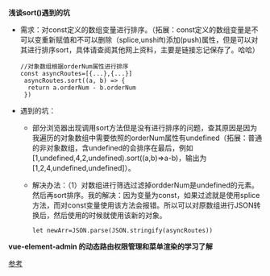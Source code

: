 **浅谈sort()遇到的坑**

+ 需求：对const定义的数组变量进行排序。（拓展：const定义的数组变量是不可以变重新赋值和不可以删除（splice,unshift)添加(push)属性，但是可以对其进行排序sort，具体请查阅其他网上资料，主要是链接忘记保存了。哈哈）

  ```
  //对象数组根据orderNum属性进行排序
  const asyncRoutes=[{...},{...}]
   asyncRoutes.sort((a, b) => {
   	return a.orderNum - b.orderNum
   })
  ```

  

+ 遇到的坑：
  
  + 部分浏览器出现调用sort方法但是没有进行排序的问题，查其原因是因为我遍历的对象数组中需要依照的orderNum属性有undefined（拓展：普通的非对象数组，含undefined的会排序在最后，例如[1,undefined,4,2,undefined).sort((a,b)=>a-b)，输出为[1,2,4,undefined,undefined]）。
  
  + 解决办法：（1）对数组进行筛选过滤掉ordderNum是undefined的元素。然后再sort排序。我的解决：因为变量为const，如果过滤就是使用splice方法，而对const变量使用该方法会报错。所以可以对原数组进行JSON转换后，然后使用的时候就使用该新的对象。
  
    ```
    let newArr=JSON.parse(JSON.stringify(asyncRoutes))
    ```
  
    











**vue-element-admin 的动态路由权限管理和菜单渲染的学习了解**

[参考](https://juejin.im/post/6844903823253700621)

